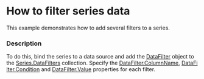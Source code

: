 # How to filter series data 


This example demonstrates how to add several filters to a series.


<h3>Description</h3>

<p>To do this, bind&nbsp;the&nbsp;series to a data source and add the&nbsp;<a href="https://documentation.devexpress.com/#WPF/clsDevExpressXpfChartsDataFiltertopic">DataFilter</a>&nbsp;object&nbsp;to the&nbsp;<a href="https://documentation.devexpress.com/#WPF/DevExpressXpfChartsSeries_DataFilterstopic">Series.DataFilters</a>&nbsp;collection.&nbsp;Specify&nbsp;the&nbsp;<a href="https://documentation.devexpress.com/#WPF/DevExpressXpfChartsDataFilter_ColumnNametopic">DataFilter.ColumnName</a>,&nbsp;<a href="https://documentation.devexpress.com/#WPF/DevExpressXpfChartsDataFilter_Conditiontopic">DataFilter.Condition</a>&nbsp;and&nbsp;<a href="https://documentation.devexpress.com/#WPF/DevExpressXpfChartsDataFilter_Valuetopic">DataFilter.Value</a>&nbsp;properties for each filter.</p>

<br/>


